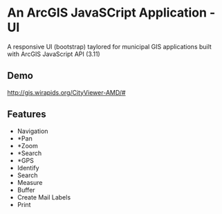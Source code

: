 An ArcGIS JavaSCript Application - UI
=====================================

A responsive UI (bootstrap) taylored for municipal GIS applications built with ArcGIS JavaScript API (3.11)


Demo 
----

http://gis.wirapids.org/CityViewer-AMD/#

Features
--------
+ Navigation
+ *Pan
+ *Zoom
+ *Search
+ *GPS
+ Identify
+ Search
+ Measure
+ Buffer
+ Create Mail Labels
+ Print

